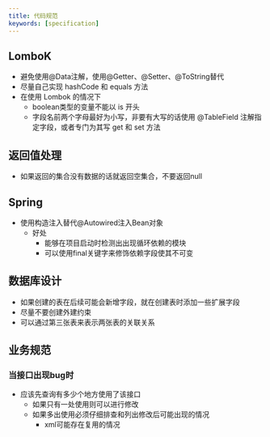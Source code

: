 ```yaml
---
title: 代码规范
keywords: [specification]
---
```


## LomboK

- 避免使用@Data注解，使用@Getter、@Setter、@ToString替代
- 尽量自己实现 hashCode 和 equals 方法
- 在使用 Lombok 的情况下
  - boolean类型的变量不能以 is 开头
  - 字段名前两个字母最好为小写，非要有大写的话使用 @TableField 注解指定字段，或者专门为其写 get 和 set 方法

## 返回值处理

- 如果返回的集合没有数据的话就返回空集合，不要返回null

## Spring

- 使用构造注入替代@Autowired注入Bean对象
  - 好处
    - 能够在项目启动时检测出出现循环依赖的模块
    - 可以使用final关键字来修饰依赖字段使其不可变

## 数据库设计

- 如果创建的表在后续可能会新增字段，就在创建表时添加一些扩展字段
- 尽量不要创建外建约束
- 可以通过第三张表来表示两张表的关联关系

## 业务规范

### 当接口出现bug时

- 应该先查询有多少个地方使用了该接口
  - 如果只有一处使用则可以进行修改
  - 如果多出使用必须仔细排查和列出修改后可能出现的情况
    - xml可能存在复用的情况